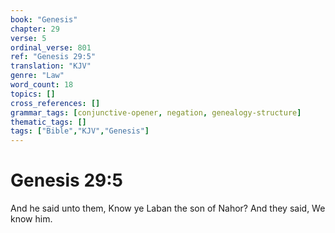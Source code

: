 ```yaml
---
book: "Genesis"
chapter: 29
verse: 5
ordinal_verse: 801
ref: "Genesis 29:5"
translation: "KJV"
genre: "Law"
word_count: 18
topics: []
cross_references: []
grammar_tags: [conjunctive-opener, negation, genealogy-structure]
thematic_tags: []
tags: ["Bible","KJV","Genesis"]
---
```


# Genesis 29:5

And he said unto them, Know ye Laban the son of Nahor? And they said, We know him.
